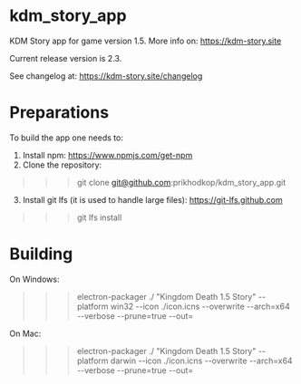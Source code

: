 # kdm_story_app
KDM Story app for game version 1.5. More info on: https://kdm-story.site

Current release version is 2.3.

See changelog at: https://kdm-story.site/changelog

# Preparations

To build the app one needs to:

1. Install npm: https://www.npmjs.com/get-npm
2. Clone the repository: 
> >> git clone git@github.com:prikhodkop/kdm_story_app.git
3. Install git lfs (it is used to handle large files): https://git-lfs.github.com
> >> git lfs install

# Building

On Windows:

> >> electron-packager ./ "Kingdom Death 1.5 Story" --platform win32 --icon ./icon.icns --overwrite --arch=x64 --verbose --prune=true --out=<path to build>

On Mac:

> >> electron-packager ./ "Kingdom Death 1.5 Story" --platform darwin --icon ./icon.icns --overwrite --arch=x64 --verbose --prune=true --out=<path to build>
